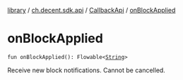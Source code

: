 [library](../../index.md) / [ch.decent.sdk.api](../index.md) / [CallbackApi](index.md) / [onBlockApplied](./on-block-applied.md)

# onBlockApplied

`fun onBlockApplied(): Flowable<`[`String`](https://kotlinlang.org/api/latest/jvm/stdlib/kotlin/-string/index.html)`>`

Receive new block notifications. Cannot be cancelled.

